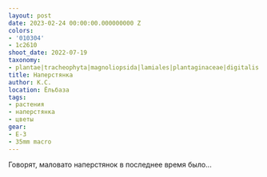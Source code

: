 ```yaml
---
layout: post
date: 2023-02-24 00:00:00.000000000 Z
colors:
- '010304'
- 1c2610
shoot_date: 2022-07-19
taxonomy:
- plantae|tracheophyta|magnoliopsida|lamiales|plantaginaceae|digitalis|digitalis lutea
title: Наперстянка
author: К.С.
location: Ёльбаза
tags:
- растения
- наперстянка
- цветы
gear:
- E-3
- 35mm macro
---
```

Говорят, маловато наперстянок в последнее время было...


